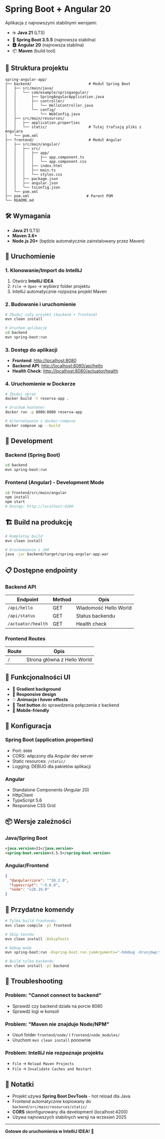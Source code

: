 # Spring Boot + Angular 20

Aplikacja z najnowszymi stabilnymi wersjami:

- ☕ **Java 21** (LTS)
- 🍃 **Spring Boot 3.5.5** (najnowsza stabilna)
- 🅰️ **Angular 20** (najnowsza stabilna)
- 📦 **Maven** (build tool)

## 📁 Struktura projektu

```
spring-angular-app/
├── backend/                          # Moduł Spring Boot
│   ├── src/main/java/
│   │   └── com/example/springangular/
│   │       ├── SpringAngularApplication.java
│   │       ├── controller/
│   │       │   └── HelloController.java
│   │       └── config/
│   │           └── WebConfig.java
│   ├── src/main/resources/
│   │   ├── application.properties
│   │   └── static/                   # Tutaj trafiają pliki z Angulara
│   └── pom.xml
├── frontend/                         # Moduł Angular
│   ├── src/main/angular/
│   │   ├── src/
│   │   │   ├── app/
│   │   │   │   ├── app.component.ts
│   │   │   │   └── app.component.css
│   │   │   ├── index.html
│   │   │   ├── main.ts
│   │   │   └── styles.css
│   │   ├── package.json
│   │   ├── angular.json
│   │   └── tsconfig.json
│   └── pom.xml
├── pom.xml                          # Parent POM
└── README.md
```

## 🛠 Wymagania

- **Java 21** (LTS)
- **Maven 3.6+**
- **Node.js 20+** (będzie automatycznie zainstalowany przez Maven)

## 🚀 Uruchomienie

### 1. Klonowanie/Import do IntelliJ

1. Otwórz **IntelliJ IDEA**
2. `File` → `Open` → wybierz folder projektu
3. IntelliJ automatycznie rozpozna projekt Maven

### 2. Budowanie i uruchomienie

```bash
# Zbuduj cały projekt (backend + frontend)
mvn clean install

# Uruchom aplikację
cd backend
mvn spring-boot:run
```

### 3. Dostęp do aplikacji

- **Frontend**: [http://localhost:8080](http://localhost:8080)
- **Backend API**: [http://localhost:8080/api/hello](http://localhost:8080/api/hello)
- **Health Check**: [http://localhost:8080/actuator/health](http://localhost:8080/actuator/health)

### 4. Uruchomienie w Dockerze

```bash
# Zbuduj obraz
docker build -t reserva-app .

# Uruchom kontener
docker run -p 8080:8080 reserva-app

# Alternatywnie z docker-compose
docker compose up --build
```

## 🔧 Development

### Backend (Spring Boot)
```bash
cd backend
mvn spring-boot:run
```

### Frontend (Angular) - Development Mode
```bash
cd frontend/src/main/angular
npm install
npm start
# Dostęp: http://localhost:4200
```

## 🏗 Build na produkcję

```bash
# Kompletny build
mvn clean install

# Uruchomienie z JAR
java -jar backend/target/spring-angular-app.war
```

## 📋 Dostępne endpointy

### Backend API

| Endpoint | Method | Opis |
|----------|--------|------|
| `/api/hello` | GET | Wiadomość Hello World |
| `/api/status` | GET | Status backendu |
| `/actuator/health` | GET | Health check |

### Frontend Routes

| Route | Opis |
|-------|------|
| `/` | Strona główna z Hello World |

## 🎨 Funkcjonalności UI

- 🌈 **Gradient background**
- 🎯 **Responsive design**
- ✨ **Animacje i hover effects**
- 🧪 **Test button** do sprawdzenia połączenia z backend
- 📱 **Mobile-friendly**

## 🔧 Konfiguracja

### Spring Boot (application.properties)
- Port: `8080`
- CORS: włączony dla Angular dev server
- Static resources: `/static/`
- Logging: DEBUG dla pakietów aplikacji

### Angular
- Standalone Components (Angular 20)
- HttpClient
- TypeScript 5.6
- Responsive CSS Grid

## 📦 Wersje zależności

### Java/Spring Boot
```xml
<java.version>21</java.version>
<spring-boot.version>3.5.5</spring-boot.version>
```

### Angular/Frontend
```json
{
  "@angular/core": "^20.2.0",
  "typescript": "~5.6.0",
  "node": "v20.19.0"
}
```

## 🤝 Przydatne komendy

```bash
# Tylko build frontendu
mvn clean compile -pl frontend

# Skip testów
mvn clean install -DskipTests

# Debug mode
mvn spring-boot:run -Dspring-boot.run.jvmArguments="-Xdebug -Xrunjdwp:transport=dt_socket,server=y,suspend=n,address=5005"

# Build tylko backendu
mvn clean install -pl backend
```

## 🐛 Troubleshooting

### Problem: "Cannot connect to backend"
- Sprawdź czy backend działa na porcie 8080
- Sprawdź logi w konsoli

### Problem: "Maven nie znajduje Node/NPM"
- Usuń folder `frontend/node/` i `frontend/node_modules/`
- Uruchom `mvn clean install` ponownie

### Problem: IntelliJ nie rozpoznaje projektu
- `File` → `Reload Maven Projects`
- `File` → `Invalidate Caches and Restart`

## 📝 Notatki

- Projekt używa **Spring Boot DevTools** - hot reload dla Java
- Frontend automatycznie kopiowany do `backend/src/main/resources/static/`
- **CORS** skonfigurowany dla development (localhost:4200)
- Używa najnowszych stabilnych wersji na wrzesień 2025

---

**Gotowe do uruchomienia w IntelliJ IDEA!** 🚀

